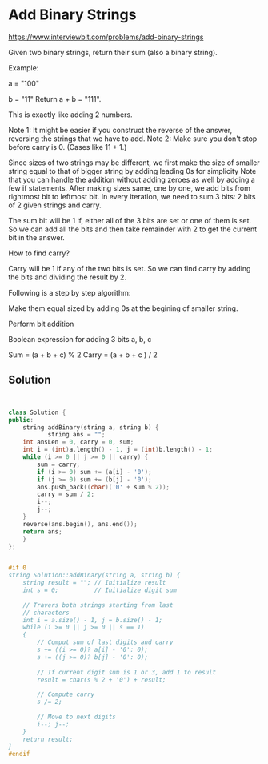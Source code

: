 # Add Binary Strings

https://www.interviewbit.com/problems/add-binary-strings


Given two binary strings, return their sum (also a binary string).

Example:

a = "100"

b = "11"
Return a + b = "111".


This is exactly like adding 2 numbers.

Note 1: It might be easier if you construct the reverse of the answer, reversing the strings that we have to add.
Note 2: Make sure you don't stop before carry is 0. (Cases like 11 + 1.)


Since sizes of two strings may be different, we first make the size of smaller string equal to that of bigger string by adding leading 0s for simplicity
Note that you can handle the addition without adding zeroes as well by adding a few if statements.
After making sizes same, one by one, we add bits from rightmost bit to leftmost bit.
In every iteration, we need to sum 3 bits: 2 bits of 2 given strings and carry.

The sum bit will be 1 if, either all of the 3 bits are set or one of them is set.
So we can add all the bits and then take remainder with 2 to get the current bit in the answer.

How to find carry?

Carry will be 1 if any of the two bits is set. So we can find carry by adding the bits and dividing the result by 2.

Following is a step by step algorithm:

Make them equal sized by adding 0s at the begining of smaller string.

Perform bit addition

Boolean expression for adding 3 bits a, b, c

Sum = (a + b + c) % 2
Carry = (a + b + c ) / 2

## Solution

```cpp


class Solution {
public:
    string addBinary(string a, string b) {
           string ans = "";
    int ansLen = 0, carry = 0, sum;
    int i = (int)a.length() - 1, j = (int)b.length() - 1;
    while (i >= 0 || j >= 0 || carry) {
        sum = carry;
        if (i >= 0) sum += (a[i] - '0');
        if (j >= 0) sum += (b[j] - '0');
        ans.push_back((char)('0' + sum % 2));
        carry = sum / 2;
        i--; 
        j--;
    }
    reverse(ans.begin(), ans.end());
    return ans;
    }
};


#if 0
string Solution::addBinary(string a, string b) {
    string result = ""; // Initialize result 
    int s = 0;          // Initialize digit sum 
  
    // Travers both strings starting from last 
    // characters 
    int i = a.size() - 1, j = b.size() - 1; 
    while (i >= 0 || j >= 0 || s == 1) 
    { 
        // Comput sum of last digits and carry 
        s += ((i >= 0)? a[i] - '0': 0); 
        s += ((j >= 0)? b[j] - '0': 0); 
  
        // If current digit sum is 1 or 3, add 1 to result 
        result = char(s % 2 + '0') + result; 
  
        // Compute carry 
        s /= 2; 
  
        // Move to next digits 
        i--; j--; 
    } 
    return result;     
}
#endif
```